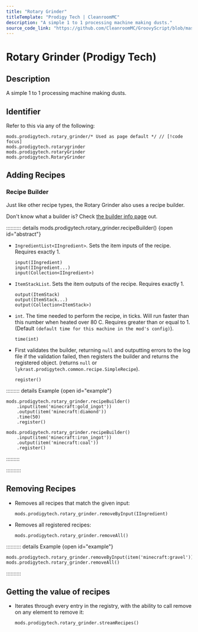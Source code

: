 ```yaml
---
title: "Rotary Grinder"
titleTemplate: "Prodigy Tech | CleanroomMC"
description: "A simple 1 to 1 processing machine making dusts."
source_code_link: "https://github.com/CleanroomMC/GroovyScript/blob/master/src/main/java/com/cleanroommc/groovyscript/compat/mods/prodigytech/SimpleRecipeHandler.java"
---
```


# Rotary Grinder (Prodigy Tech)

## Description

A simple 1 to 1 processing machine making dusts.

## Identifier

Refer to this via any of the following:

```groovy:no-line-numbers {1}
mods.prodigytech.rotary_grinder/* Used as page default */ // [!code focus]
mods.prodigytech.rotarygrinder
mods.prodigytech.rotaryGrinder
mods.prodigytech.RotaryGrinder
```


## Adding Recipes

### Recipe Builder

Just like other recipe types, the Rotary Grinder also uses a recipe builder.

Don't know what a builder is? Check [the builder info page](../../getting_started/builder.md) out.

:::::::::: details mods.prodigytech.rotary_grinder.recipeBuilder() {open id="abstract"}
- `IngredientList<IIngredient>`. Sets the item inputs of the recipe. Requires exactly 1.

    ```groovy:no-line-numbers
    input(IIngredient)
    input(IIngredient...)
    input(Collection<IIngredient>)
    ```

- `ItemStackList`. Sets the item outputs of the recipe. Requires exactly 1.

    ```groovy:no-line-numbers
    output(ItemStack)
    output(ItemStack...)
    output(Collection<ItemStack>)
    ```

- `int`. The time needed to perform the recipe, in ticks. Will run faster than this number when heated over 80 C. Requires greater than or equal to 1. (Default `(default time for this machine in the mod's config)`).

    ```groovy:no-line-numbers
    time(int)
    ```

- First validates the builder, returning `null` and outputting errors to the log file if the validation failed, then registers the builder and returns the registered object. (returns `null` or `lykrast.prodigytech.common.recipe.SimpleRecipe`).

    ```groovy:no-line-numbers
    register()
    ```

::::::::: details Example {open id="example"}
```groovy:no-line-numbers
mods.prodigytech.rotary_grinder.recipeBuilder()
    .input(item('minecraft:gold_ingot'))
    .output(item('minecraft:diamond'))
    .time(50)
    .register()

mods.prodigytech.rotary_grinder.recipeBuilder()
    .input(item('minecraft:iron_ingot'))
    .output(item('minecraft:coal'))
    .register()
```

:::::::::

::::::::::

## Removing Recipes

- Removes all recipes that match the given input:

    ```groovy:no-line-numbers
    mods.prodigytech.rotary_grinder.removeByInput(IIngredient)
    ```

- Removes all registered recipes:

    ```groovy:no-line-numbers
    mods.prodigytech.rotary_grinder.removeAll()
    ```

:::::::::: details Example {open id="example"}
```groovy:no-line-numbers
mods.prodigytech.rotary_grinder.removeByInput(item('minecraft:gravel'))
mods.prodigytech.rotary_grinder.removeAll()
```

::::::::::

## Getting the value of recipes

- Iterates through every entry in the registry, with the ability to call remove on any element to remove it:

    ```groovy:no-line-numbers
    mods.prodigytech.rotary_grinder.streamRecipes()
    ```
